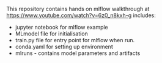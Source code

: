 This repository contains hands on mlflow walkthrough at https://www.youtube.com/watch?v=6z0_n8kxh-g
includes:

- jupyter notebook for mlflow example 
- MLmodel file for initialisation
- train.py file for entry point for mlflow when run.
- conda.yaml for setting up environment
- mlruns - contains model parameters and artifacts


